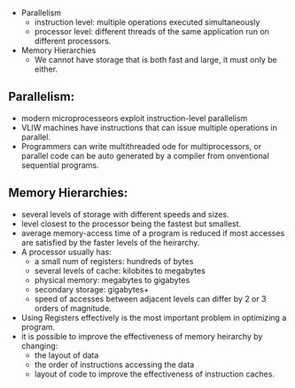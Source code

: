 - Parallelism
	- instruction level: multiple operations executed simultaneously
	- processor level: different threads of the same application run on different processors.
- Memory Hierarchies
	- We cannot have storage that is both fast and large, it must only be either.



Parallelism:
---
- modern microprocesseors exploit instruction-level parallelism
- VLIW machines have instructions that can issue multiple operations in parallel.
- Programmers can write multithreaded ode for multiprocessors, or parallel code can be auto generated by a compiler from onventional sequential programs.



Memory Hierarchies:
---
- several levels of storage with different speeds and sizes.
- level closest to the processor being the fastest but smallest.
- average memory-access time of a program is reduced if most accesses are satisfied by the faster levels of the heirarchy.
- A processor usually has:
	- a small num of registers: hundreds of bytes
	- several levels of cache: kilobites to megabytes
	- physical memory: megabytes to gigabytes
	- secondary storage: gigabytes+
	- speed of accesses between adjacent levels can differ by 2 or 3 orders of magnitude.
- Using Registers effectively is the most important problem in optimizing a program.
- it is possible to improve the effectiveness of memory heirarchy by changing:
	- the layout of data
	- the order of instructions accessing the data
	- layout of code to improve the effectiveness of instruction caches.